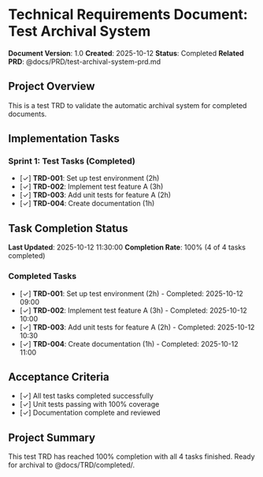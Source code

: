 # Technical Requirements Document: Test Archival System

**Document Version**: 1.0
**Created**: 2025-10-12
**Status**: Completed
**Related PRD**: @docs/PRD/test-archival-system-prd.md

## Project Overview

This is a test TRD to validate the automatic archival system for completed documents.

## Implementation Tasks

### Sprint 1: Test Tasks (Completed)

- [✓] **TRD-001**: Set up test environment (2h)
- [✓] **TRD-002**: Implement test feature A (3h)
- [✓] **TRD-003**: Add unit tests for feature A (2h)
- [✓] **TRD-004**: Create documentation (1h)

## Task Completion Status

**Last Updated**: 2025-10-12 11:30:00
**Completion Rate**: 100% (4 of 4 tasks completed)

### Completed Tasks
- [✓] **TRD-001**: Set up test environment (2h) - Completed: 2025-10-12 09:00
- [✓] **TRD-002**: Implement test feature A (3h) - Completed: 2025-10-12 10:00
- [✓] **TRD-003**: Add unit tests for feature A (2h) - Completed: 2025-10-12 10:30
- [✓] **TRD-004**: Create documentation (1h) - Completed: 2025-10-12 11:00

## Acceptance Criteria

- [✓] All test tasks completed successfully
- [✓] Unit tests passing with 100% coverage
- [✓] Documentation complete and reviewed

## Project Summary

This test TRD has reached 100% completion with all 4 tasks finished. Ready for archival to @docs/TRD/completed/.
